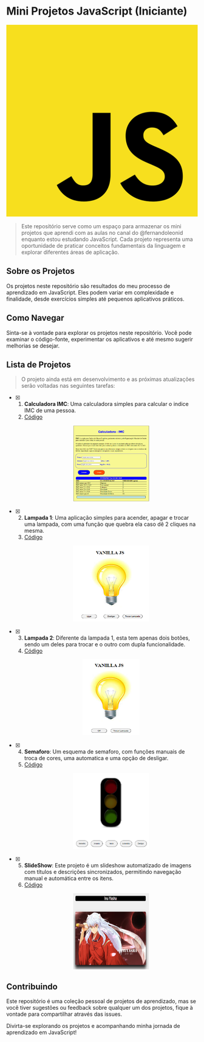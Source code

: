 # Mini Projetos JavaScript (Iniciante)
<img src="img/js.png" alt="js.png">

> Este repositório serve como um espaço para armazenar os mini projetos que aprendi com as aulas no canal do @fernandoleonid enquanto estou estudando JavaScript. Cada projeto representa uma oportunidade de praticar conceitos fundamentais da linguagem e explorar diferentes áreas de aplicação.

## Sobre os Projetos

Os projetos neste repositório são resultados do meu processo de aprendizado em JavaScript. Eles podem variar em complexidade e finalidade, desde exercícios simples até pequenos aplicativos práticos.

## Como Navegar

Sinta-se à vontade para explorar os projetos neste repositório. Você pode examinar o código-fonte, experimentar os aplicativos e até mesmo sugerir melhorias se desejar.

## Lista de Projetos

>O projeto ainda está em desenvolvimento e as próximas atualizações serão voltadas nas seguintes tarefas:

- [x] 1. **Calculadora IMC**: Uma calculadora simples para calcular o indice IMC de uma pessoa.
      <li><a href="./01%20-%20CALCULADORA%20IMC/">Código</a></li>
      <p align="center">
      <img src="img/01 - Calculadora imc.png" alt="01 - Calculadora imc.png" width="200" height="200">
      </p>
- [x] 2. **Lampada 1**: Uma aplicação simples para acender, apagar e trocar uma lampada, com uma função que quebra ela caso dê 2 cliques na mesma.
      <li><a href="./02%20-%20LAMPADA%2001/">Código</a></li>
      <p align="center">
      <img src="img/lamp 1.png" alt="lamp 1.png" width="200" height="200">
      </p>
- [x] 3. **Lampada 2**: Diferente da lampada 1, esta tem apenas dois botões, sendo um deles para trocar e o outro com dupla funcionalidade.
      <li><a href="./03%20-%20LAMPADA%2002/">Código</a></li>
      <p align="center">
      <img src="img/lamp 2.png" alt="lamp 2.png" width="150" height="200">
      </p>
- [x] 4. **Semaforo**: Um esquema de semaforo, com funções manuais de troca de cores, uma automatica e uma opção de desligar.
      <li><a href="./04%20-%20SEMAFORO/">Código</a></li>
      <p align="center">
      <img src="img/semaforo.png" alt="semaforo.png" width="200" height="200">
      </p>
- [x] 5. **SlideShow**: Este projeto é um slideshow automatizado de imagens com títulos e descrições sincronizados, permitindo navegação manual e automática entre os itens.
      <li><a href="./05%20-%20SLIDESHOW/">Código</a></li>
      <p align="center">
      <img src="img/slideshow.png" alt="slideshow.png" width="200" height="200">
      </p>

## Contribuindo

Este repositório é uma coleção pessoal de projetos de aprendizado, mas se você tiver sugestões ou feedback sobre qualquer um dos projetos, fique à vontade para compartilhar através das issues.

Divirta-se explorando os projetos e acompanhando minha jornada de aprendizado em JavaScript!
